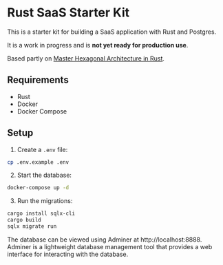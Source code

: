 # Rust SaaS Starter Kit

This is a starter kit for building a SaaS application with Rust and Postgres.

It is a work in progress and is **not yet ready for production use**.

Based partly on [Master Hexagonal Architecture in Rust](https://www.howtocodeit.com/articles/master-hexagonal-architecture-rust).

## Requirements

- Rust
- Docker
- Docker Compose

## Setup

1. Create a `.env` file:

```bash
cp .env.example .env
```

2. Start the database:

```bash
docker-compose up -d
```

3. Run the migrations:

```bash
cargo install sqlx-cli
cargo build
sqlx migrate run
```

The database can be viewed using Adminer at http://localhost:8888. Adminer is a lightweight database management tool that provides a web interface for interacting with the database.
